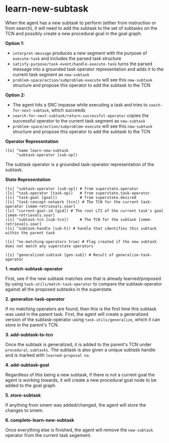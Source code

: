 # learn-new-subtask

When the agent has a new subtask to perform (either from instruction or from search), 
it will need to add the subtask to the set of subtasks on the TCN and possibly create a new procedural goal in the goal graph. 

**Option 1:**
* `interpret-message` produces a new segment with the purpose of `execute-task` 
and includes the parsed task structure
* `satisfy-purpose/task-event/handle-execute-task` turns the parsed message into a 
grounded task operator representation and adds it to the current task segment as `new-subtask`
* `problem-space/action/subproblem-execute` will see this `new-subtask` structure and propose this operator to add the subtask to the TCN

**Option 2:**
* The agent hits a SNC impasse while executing a task and tries to `seach-for-next-subtask`, which succeeds
* `search-for-next-subtask/return-successful-operator` copies the successful operator to the current task segment as `new-subtask`
* `problem-space/action/subproblem-execute` will see this `new-subtask` structure and propose this operator to add the subtask to the TCN

**Operator Representation**
```
([o] ^name learn-new-subtask
     ^subtask-operator [sub-op])
```
The subtask operator is a grounded task-operator representation of the subtask.

**State Representation**

```
([s] ^subtask-operator [sub-op]) # from superstate.operator
([s] ^task-operator [task-op])   # from superstate.task-operator
([s] ^task-goal [goal])          # from superstate.desired
([s] ^task-concept-network [tcn]) # The TCN for the current task-operator [smem-retrievals.soar]
([s] ^current-goal-id [gid]) # The root LTI of the current task's goal [smem-retrievals.soar]
([s] ^subtask-tcn [sub-tcn])     # The TCN for the subtask [smem-retrievals.soar]
([s] ^subtask-handle [sub-h]) # handle that identifies this subtask within the parent task 

([s] ^no-matching-operators true) # Flag created if the new subtask does not match any superstate operators

([s] ^generalized-subtask [gen-sub]) # Result of generalize-task-operator

```

**1. match-subtask-operator**

First, see if the new subtask matches one that is already learned/proposed
by using `task-utils/match-task-operator` to compare the subtask-operator against
all the proposed subtasks in the superstate. 

**2. generalize-task-operator**

If no matching operators are found, then this is the first time this subtask was used in the parent task. 
First, the agent will create a generalized version of the subtask-operator using `task-utils/generalize`, 
which it can store in the parent's TCN.

**3. add-subtask-to-tcn**

Once the subtask is generalized, it is added to the parent's TCN under `procedural.subtasks`. 
The subtask is also given a unique subtask handle and is marked with `learned-proposal no`. 

**4. add-subtask-goal**

Regardless of this being a new subtask, if there is not a current goal the agent is working towards, 
it will create a new procedural goal node to be added to the goal graph. 

**5. store-subtask**

If anything from smem was added/changed, the agent will store the changes to smem. 

**6. complete-learn-new-subtask**

Once everything else is finished, the agent will remove the `new-subtask` operator from the current task segement. 



